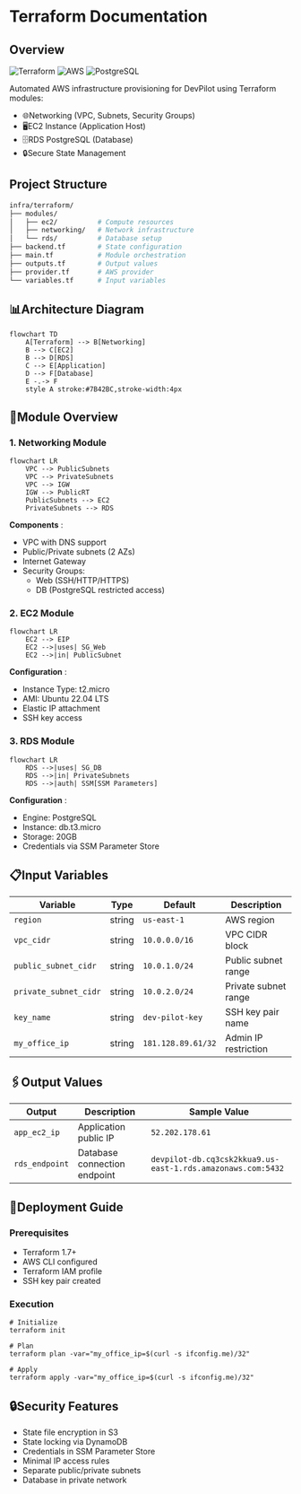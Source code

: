 # Terraform Documentation

## Overview

![Terraform](https://img.shields.io/badge/Terraform-1.7+-purple)
![AWS](https://img.shields.io/badge/AWS-EC2%2FRDS-orange)
![PostgreSQL](https://img.shields.io/badge/PostgreSQL-15-blue)

Automated AWS infrastructure provisioning for DevPilot using Terraform modules:

- 🌐Networking (VPC, Subnets, Security Groups)
- 🖥️EC2 Instance (Application Host)
- 🗄️RDS PostgreSQL (Database)
- 🔒Secure State Management

## Project Structure

```bash
infra/terraform/
├── modules/
│   ├── ec2/          # Compute resources
│   ├── networking/   # Network infrastructure
│   └── rds/          # Database setup
├── backend.tf        # State configuration
├── main.tf           # Module orchestration
├── outputs.tf        # Output values
├── provider.tf       # AWS provider
└── variables.tf      # Input variables
```

## 📊Architecture Diagram

```mermaid
flowchart TD
    A[Terraform] --> B[Networking]
    B --> C[EC2]
    B --> D[RDS]
    C --> E[Application]
    D --> F[Database]
    E -.-> F
    style A stroke:#7B42BC,stroke-width:4px
```

## 🧩Module Overview

### 1. Networking Module

```mermaid
flowchart LR
    VPC --> PublicSubnets
    VPC --> PrivateSubnets
    VPC --> IGW
    IGW --> PublicRT
    PublicSubnets --> EC2
    PrivateSubnets --> RDS
```

**Components** :

* VPC with DNS support
* Public/Private subnets (2 AZs)
* Internet Gateway
* Security Groups:
  * Web (SSH/HTTP/HTTPS)
  * DB (PostgreSQL restricted access)

### 2. EC2 Module

```mermaid
flowchart LR
    EC2 --> EIP
    EC2 -->|uses| SG_Web
    EC2 -->|in| PublicSubnet
```

**Configuration** :

* Instance Type: t2.micro
* AMI: Ubuntu 22.04 LTS
* Elastic IP attachment
* SSH key access

### 3. RDS Module

```mermaid
flowchart LR
    RDS -->|uses| SG_DB
    RDS -->|in| PrivateSubnets
    RDS -->|auth| SSM[SSM Parameters]
```

**Configuration** :

* Engine: PostgreSQL
* Instance: db.t3.micro
* Storage: 20GB
* Credentials via SSM Parameter Store

## 📋Input Variables

| Variable                | Type   | Default              | Description          |
| ----------------------- | ------ | -------------------- | -------------------- |
| `region`              | string | `us-east-1`        | AWS region           |
| `vpc_cidr`            | string | `10.0.0.0/16`      | VPC CIDR block       |
| `public_subnet_cidr`  | string | `10.0.1.0/24`      | Public subnet range  |
| `private_subnet_cidr` | string | `10.0.2.0/24`      | Private subnet range |
| `key_name`            | string | `dev-pilot-key`    | SSH key pair name    |
| `my_office_ip`        | string | `181.128.89.61/32` | Admin IP restriction |

## 🖇️Output Values

| Output           | Description                  | Sample Value                                                  |
| ---------------- | ---------------------------- | ------------------------------------------------------------- |
| `app_ec2_ip`   | Application public IP        | `52.202.178.61`                                             |
| `rds_endpoint` | Database connection endpoint | `devpilot-db.cq3csk2kkua9.us-east-1.rds.amazonaws.com:5432` |

## 🚀Deployment Guide

### Prerequisites

* Terraform 1.7+
* AWS CLI configured
* Terraform IAM profile
* SSH key pair created

### Execution

```
# Initialize
terraform init

# Plan
terraform plan -var="my_office_ip=$(curl -s ifconfig.me)/32"

# Apply
terraform apply -var="my_office_ip=$(curl -s ifconfig.me)/32"
```

## 🔒Security Features

* State file encryption in S3
* State locking via DynamoDB
* Credentials in SSM Parameter Store
* Minimal IP access rules
* Separate public/private subnets
* Database in private network
